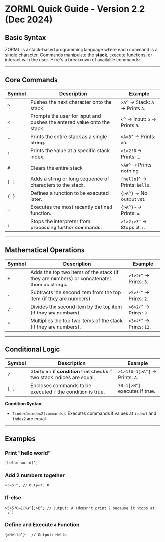 # ZORML Quick Guide - Version 2.2 (Dec 2024)

## Basic Syntax
ZORML is a stack-based programming language where each command is a single character. Commands manipulate the **stack**, execute functions, or interact with the user. Here's a breakdown of available commands:

---

## Core Commands

| Symbol  | Description                                                                                   | Example                      |
|---------|-----------------------------------------------------------------------------------------------|------------------------------|
| `>`     | Pushes the next character onto the stack.                                                     | `>A^` → Stack: `A` → Prints `A`. |
| `<`     | Prompts the user for input and pushes the entered value onto the stack.                       | `<^` → Input: `5` → Prints `5`. |
| `^`     | Prints the entire stack as a single string.                                                   | `>A>B^` → Prints: `AB`.      |
| `!`     | Prints the value at a specific stack index.                                                   | `>1>2!0` → Prints: `1`.      |
| `#`     | Clears the entire stack.                                                                      | `>A#^` → Prints nothing.     |
| `[ ]`   | Adds a string or long sequence of characters to the stack.                                    | `[hello]^` → Prints: `hello`.|
| `{ }`   | Defines a function to be executed later.                                                      | `{>A^}` → No output yet.     |
| `~`     | Executes the most recently defined function.                                                  | `{>A^}~` → Prints: `A`.      |
| `;`     | Stops the interpreter from processing further commands.                                       | `>1>2;>3^` → Stops at `;`.   |

---

## Mathematical Operations

| Symbol  | Description                                                                                   | Example                      |
|---------|-----------------------------------------------------------------------------------------------|------------------------------|
| `+`     | Adds the top two items of the stack (if they are numbers) or concatenates them as strings.    | `>1>2+^` → Prints: `3`.      |
| `-`     | Subtracts the second item from the top item (if they are numbers).                            | `>5>3-^` → Prints: `2`.      |
| `/`     | Divides the second item by the top item (if they are numbers).                                | `>6>2/^` → Prints: `3`.      |
| `*`     | Multiplies the top two items of the stack (if they are numbers).                              | `>3>4*^` → Prints: `12`.     |

---

## Conditional Logic

| Symbol  | Description                                                                                   | Example                      |
|---------|-----------------------------------------------------------------------------------------------|------------------------------|
| `?`     | Starts an **if condition** that checks if two stack indices are equal.                        | `>1>1?0=1[>A^]` → Prints: `A`. |
| `[ ]`   | Encloses commands to be executed if the condition is true.                                    | `?0=1[>B^]` executes if true.|

**Condition Syntax**:
- `?index1=index2[commands]`: Executes commands if values at `index1` and `index2` are equal.

---

## Examples

### Print "hello world"
```
[hello world]^;
```
### Add 2 numbers together
```
>3>5+^; // Output: 8
```
### If-else
```
>5>5?0=1[>A^];>B^; // Output: A (doesn't print B because it stops at `;`)
```
### Define and Execute a Function
```
{>Hello^}~; // Output: Hello
```
